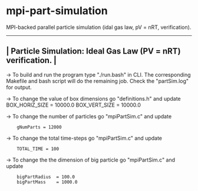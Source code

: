 # mpi-part-simulation
MPI-backed parallel particle simulation (idal gas law, pV = nRT, verification).

-------------------------------------------------------------------------
|	    Particle Simulation: Ideal Gas Law (PV = nRT) verification.	      |
-------------------------------------------------------------------------

-> To build and run the program type "./run.bash" in CLI. The corresponding Makefile 
and bash script will do the remaining job. Check the "partSim.log" for output.


-> To change the value of box dimensions go "definitions.h" and update		
		BOX_HORIZ_SIZE = 10000.0
		BOX_VERT_SIZE  = 10000.0


-> To change the number of particles go "mpiPartSim.c" and update		

		gNumParts = 12000


-> To change the total time-steps go "mpiPartSim.c" and update
		
		TOTAL_TIME = 100


-> To change the the dimension of big particle go "mpiPartSim.c" and update


		bigPartRadius  = 100.0
		bigPartMass    = 1000.0
